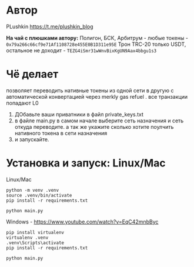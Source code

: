 # Автор
PLushkin https://t.me/plushkin_blog        

**На чай с плюшками автору:**
Полигон, БСК, Арбитрум - любые токены - `0x79a266c66cf9e71Af1108728e455E0B1D311e95E`
Трон TRC-20 только USDT, остальное не доходит - `TEZG4iSmr31wWnvBixKgUN9Aax4bbgu1s3`

# Чё делает
позволяет переводить нативные токены из одной сети в другую с автоматической конвертацией
через merkly gas refuel .   все транзакции попадают L0

1. ДОбавьте ваши приватники в файл private_keys.txt
2. в файле main.py  в самом начале выберите сеть назначения и сеть откуда переводите. а так же укажите сколько хотите поулчить нативного токена в сети назначения 
3. и запускайте. 

# Установка и запуск: Linux/Mac

Linux/Mac
```
python -m venv .venv
source .venv/bin/activate
pip install -r requirements.txt

python main.py
```
Windows - https://www.youtube.com/watch?v=EqC42mnbByc
```
pip install virtualenv
virtualenv .venv
.venv\Scripts\activate
pip install -r requirements.txt

python main.py
```


